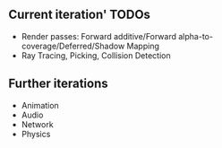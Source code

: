 ## Current iteration' TODOs
* Render passes: Forward additive/Forward alpha-to-coverage/Deferred/Shadow Mapping
* Ray Tracing, Picking, Collision Detection

## Further iterations
* Animation
* Audio
* Network
* Physics
